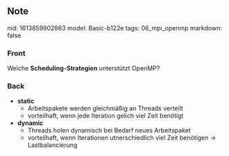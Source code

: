 ## Note
nid: 1613859902863
model: Basic-b122e
tags: 06_mpi_openmp
markdown: false

### Front
Welche <b>Scheduling-Strategien</b> unterstützt OpenMP?

### Back
<div>
  <div>
    <ul>
      <li>
        <strong>static</strong>
        <ul>
          <li>Arbeitspakete werden gleichmäßig an Threads verteilt
          <li>vorteilhaft, wenn jede Iteration gelich viel Zeit
          benötigt
        </ul>
      <li>
        <strong>dynamic</strong>
        <ul>
          <li>Threads holen dynamisch bei Bedarf neues Arbeitspaket
          <li>vorteilhaft, wenn Iterationen utnerschiedlich viel
          Zeit benötigen → Lastbalancierung
        </ul>
    </ul>
  </div>
</div>

